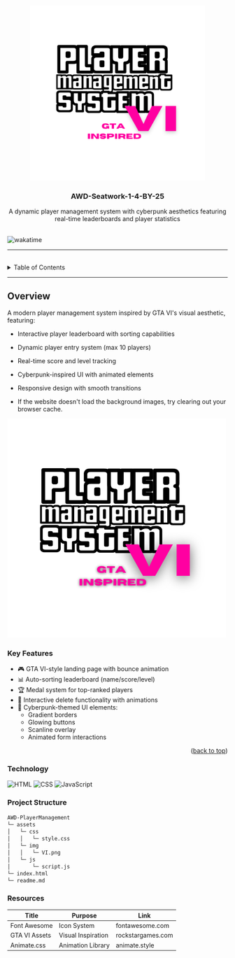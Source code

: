 <a name="readme-top">

<br/>
<div align="center">
  <a href="https://github.com/eums046">
    <img src="./assets/img/VI.png" alt="GTA VI Logo" width="400" height="400">
  </a>
  <h3 align="center">AWD-Seatwork-1-4-BY-25</h3>
</div>

<div align="center">
  A dynamic player management system with cyberpunk aesthetics featuring real-time leaderboards and player statistics
</div>

<br />

![wakatime](https://wakatime.com/badge/user/a5586167-bdae-4a0c-90d2-15e75288fa41/project/34b76b6e-4f6d-453f-8dd5-b2ab177c9c22.svg)

---

<br />

<details>
  <summary>Table of Contents</summary>
  <ol>
    <li>
      <a href="#overview">Overview</a>
      <ul>
        <li><a href="#key-features">Key Features</a></li>
      </ul>
    </li>
    <li>
      <a href="#technology-stack">Technology Stack</a>
    </li>
    <li>
      <a href="#project-structure">Project Structure</a>
    </li>
    <li>
      <a href="#resources">Resources</a>
    </li>
  </ol>
</details>

---

## Overview

A modern player management system inspired by GTA VI's visual aesthetic, featuring:

- Interactive player leaderboard with sorting capabilities
- Dynamic player entry system (max 10 players)
- Real-time score and level tracking
- Cyberpunk-inspired UI with animated elements
- Responsive design with smooth transitions

- If the website doesn't load the background images, try clearing out your browser cache.

![System Preview](./assets/img/VI%20(1).png)

### Key Features

- 🎮 GTA VI-style landing page with bounce animation
- 📊 Auto-sorting leaderboard (name/score/level)
- 🏆 Medal system for top-ranked players
- 🚨 Interactive delete functionality with animations
- 🌈 Cyberpunk-themed UI elements:
  - Gradient borders
  - Glowing buttons
  - Scanline overlay
  - Animated form interactions

<p align="right">(<a href="#readme-top">back to top</a>)</p>

### Technology
<!-- TODO: List of Technology Used -->
![HTML](https://img.shields.io/badge/HTML-E34F26?style=for-the-badge&logo=html5&logoColor=white)
![CSS](https://img.shields.io/badge/CSS-1572B6?style=for-the-badge&logo=css3&logoColor=white)
![JavaScript](https://img.shields.io/badge/JavaScript-F7DF1E?style=for-the-badge&logo=javascript&logoColor=white)


### Project Structure

```
AWD-PlayerManagement
└─ assets
│   └─ css
│   │   └─ style.css       
│   └─ img
│   │   └─ VI.png          
│   └─ js
│       └─ script.js       
└─ index.html              
└─ readme.md
```
### Resources

| Title | Purpose | Link |
|-|-|-|
| Font Awesome | Icon System | fontawesome.com |
| GTA VI Assets | Visual Inspiration | rockstargames.com |
| Animate.css | Animation Library | animate.style|


